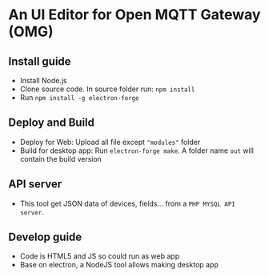 # An UI Editor for Open MQTT Gateway (OMG)

## Install guide
- Install Node.js
- Clone source code. In source folder run: `npm install`
- Run `npm install -g electron-forge`

## Deploy and Build
- Deploy for Web: Upload all file except `"modules"` folder
- Build for desktop app: Run `electron-forge make`. A folder name `out` will contain the build version

## API server
- This tool get JSON data of devices, fields... from a `PHP MYSQL API server`.

## Develop guide
- Code is HTML5 and JS so could run as web app
- Base on electron, a NodeJS tool allows making desktop app